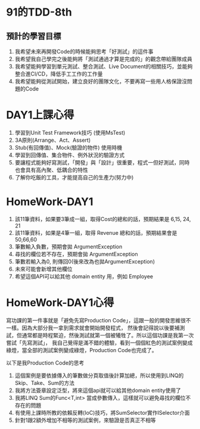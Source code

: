# 91的TDD-8th

## 預計的學習目標

1. 我希望未來再開發Code的時候能夠思考「好測試」的這件事
2. 我希望我自己學完之後能夠將「測試通過才算是完成的」的觀念帶給團隊成員
3. 我希望能夠學習到單元測試、整合測試、Live Document的相關技巧，並能夠整合進CI/CD，降低手工工作的工作量
4. 我希望能夠從測試開始，建立良好的團隊文化，不要再寫一些用人格保證沒問題的Code

# DAY1上課心得

1. 學習到Unit Test Framework技巧 (使用MsTest)
2. 3A原則(Arrange、Act、Assert)
3. Stub(有回傳值)、Mock(驗證的物件) 使用時機
4. 學習到回傳值、集合物件、例外狀況的驗證方式
5. 要讓程式能夠好寫測試，「開發」與「設計」很重要，程式一但好測試，同時也會具有高內聚、低耦合的特性
6. 了解你吃飯的工具，才能提高自己的生產力(努力中)


# HomeWork-DAY1

1. 該11筆資料，如果要3筆成一組，取得Cost的總和的話，預期結果是 6,15, 24, 21
2. 該11筆資料，如果是4筆一組，取得 Revenue 總和的話，預期結果會是 50,66,60
3. 筆數輸入負數，預期會拋 ArgumentException
4. 尋找的欄位若不存在，預期會拋 ArgumentException
5. 筆數若輸入為0, 則傳回0(後來改為也拋ArgumentException)
6. 未來可能會新增其他欄位
7. 希望這個API可以給其他 domain entity 用，例如 Employee


# HomeWork-DAY1心得

寫功課的第一件事就是「避免先寫Production Code」，這跟一般的開發思維很不一樣。因為大部分我一拿到需求就會開始開發程式，
然後會記得說以後要補測試，但通常都是時程緊迫，然後測試就第一個被犧牲了。所以這個功課是我第一次嘗試「先寫測試」，
我自己覺得是滿不錯的體驗，看到一個個紅色的測試案例變成綠燈，當全部的測試案例變成綠燈，Production Code也完成了。

以下是我Production Code的思考
1. 這個案例是要依據傳入的筆數做分頁取值後計算加總，所以使用到LINQ的Skip、Take、Sum的方法
2. 我將方法簽章設定泛型，將來這個api就可以給其他domain entity使用了
3. 我將LINQ Sum的Func<T,int> 當成參數傳入，這樣就可以避免尋找的欄位不存在的問題
4. 有使用上課時所教的依賴反轉(IoC)技巧，將SumSelector實作ISelector介面
5. 針對1跟2額外增加不相等的測試案例，來驗證是否真正不相等


